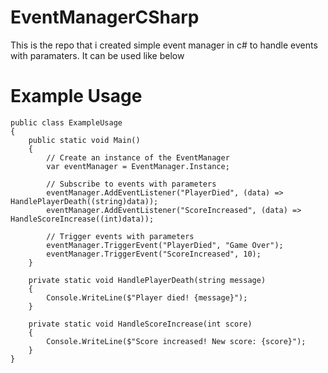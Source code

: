 # EventManagerCSharp
This is the repo that i created simple event manager in c# to handle events with paramaters.
It can be used like below 

# Example Usage
```
public class ExampleUsage
{
    public static void Main()
    {
        // Create an instance of the EventManager
        var eventManager = EventManager.Instance;

        // Subscribe to events with parameters
        eventManager.AddEventListener("PlayerDied", (data) => HandlePlayerDeath((string)data));
        eventManager.AddEventListener("ScoreIncreased", (data) => HandleScoreIncrease((int)data));

        // Trigger events with parameters
        eventManager.TriggerEvent("PlayerDied", "Game Over");
        eventManager.TriggerEvent("ScoreIncreased", 10);
    }

    private static void HandlePlayerDeath(string message)
    {
        Console.WriteLine($"Player died! {message}");
    }

    private static void HandleScoreIncrease(int score)
    {
        Console.WriteLine($"Score increased! New score: {score}");
    }
}
```
